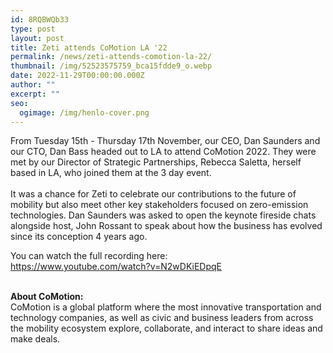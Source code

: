 ```yaml
---
id: 8RQBWQb33
type: post
layout: post
title: Zeti attends CoMotion LA '22
permalink: /news/zeti-attends-comotion-la-22/
thumbnail: /img/52523575759_bca15fdde9_o.webp
date: 2022-11-29T00:00:00.000Z
author: ""
excerpt: ""
seo:
  ogimage: /img/henlo-cover.png
---
```

F﻿rom Tuesday 15th - Thursday 17th November, our CEO, Dan Saunders and our CTO, Dan Bass headed out to LA to attend CoMotion 2022. They were met by our Director of Strategic Partnerships, Rebecca Saletta, herself based in LA, who joined them at the 3 day event.\
\
I﻿t was a chance for Zeti to celebrate our contributions to the future of mobility but also meet other key stakeholders focused on zero-emission technologies. Dan Saunders was asked to open the keynote fireside chats alongside host, John Rossant to speak about how the business has evolved since its conception 4 years ago.

Y﻿ou can watch the full recording here:\
<https://www.youtube.com/watch?v=N2wDKiEDpqE>

\
**A﻿bout CoMotion:**\
CoMotion is a global platform where the most innovative transportation and technology companies, as well as civic and business leaders from across the mobility ecosystem explore, collaborate, and interact to share ideas and make deals.